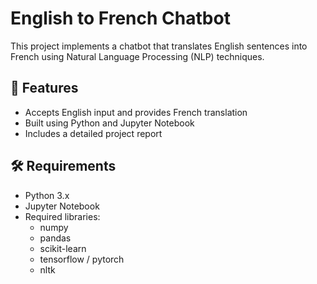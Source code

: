 # English to French Chatbot

This project implements a chatbot that translates English sentences into French using Natural Language Processing (NLP) techniques.

## 📌 Features
- Accepts English input and provides French translation
- Built using Python and Jupyter Notebook
- Includes a detailed project report

## 🛠️ Requirements
- Python 3.x
- Jupyter Notebook
- Required libraries:
  - numpy
  - pandas
  - scikit-learn
  - tensorflow / pytorch 
  - nltk 
